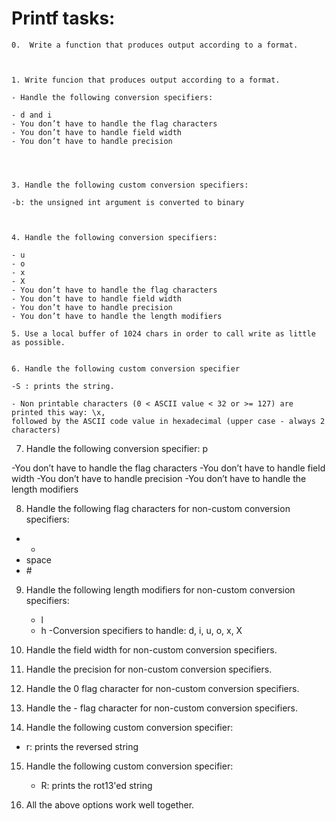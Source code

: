 # Printf tasks: #


	0.  Write a function that produces output according to a format.



	1. Write funcion that produces output according to a format.

	- Handle the following conversion specifiers:

	- d and i
	- You don’t have to handle the flag characters
	- You don’t have to handle field width
	- You don’t have to handle precision




	3. Handle the following custom conversion specifiers:

	-b: the unsigned int argument is converted to binary



	4. Handle the following conversion specifiers:

	- u
	- o
	- x
	- X
	- You don’t have to handle the flag characters
	- You don’t have to handle field width
	- You don’t have to handle precision
	- You don’t have to handle the length modifiers

	5. Use a local buffer of 1024 chars in order to call write as little as possible.


	6. Handle the following custom conversion specifier

	-S : prints the string.

	- Non printable characters (0 < ASCII value < 32 or >= 127) are printed this way: \x, 
	followed by the ASCII code value in hexadecimal (upper case - always 2 characters)


7. Handle the following conversion specifier: p

 -You don’t have to handle the flag characters
 -You don’t have to handle field width
 -You don’t have to handle precision
 -You don’t have to handle the length modifiers


8. Handle the following flag characters for non-custom conversion specifiers:

 - +
 - space
 - \#


9. Handle the following length modifiers for non-custom conversion specifiers:

   - l
   - h
   -Conversion specifiers to handle: d, i, u, o, x, X


10. Handle the field width for non-custom conversion specifiers.


11. Handle the precision for non-custom conversion specifiers.


12. Handle the 0 flag character for non-custom conversion specifiers.


13. Handle the - flag character for non-custom conversion specifiers.


14. Handle the following custom conversion specifier:

   - r: prints the reversed string


15. Handle the following custom conversion specifier:

    - R: prints the rot13'ed string


16. All the above options work well together.

